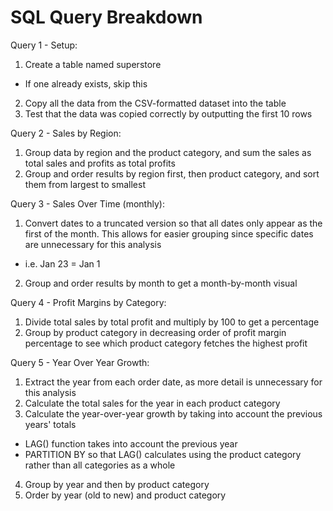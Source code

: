 # SQL Query Breakdown

Query 1 - Setup:
1. Create a table named superstore
  - If one already exists, skip this
2. Copy all the data from the CSV-formatted dataset into the table
3. Test that the data was copied correctly by outputting the first 10 rows

Query 2 - Sales by Region:
1. Group data by region and the product category, and sum the sales as total sales and profits as total profits
2. Group and order results by region first, then product category, and sort them from largest to smallest

Query 3 - Sales Over Time (monthly):
1. Convert dates to a truncated version so that all dates only appear as the first of the month. This allows for easier grouping since specific dates are unnecessary for this analysis
  - i.e. Jan 23 = Jan 1
2. Group and order results by month to get a month-by-month visual

Query 4 - Profit Margins by Category:
1. Divide total sales by total profit and multiply by 100 to get a percentage
2. Group by product category in decreasing order of profit margin percentage to see which product category fetches the highest profit

Query 5 - Year Over Year Growth:
1. Extract the year from each order date, as more detail is unnecessary for this analysis
2. Calculate the total sales for the year in each product category
3. Calculate the year-over-year growth by taking into account the previous years' totals
  - LAG() function takes into account the previous year
  - PARTITION BY so that LAG() calculates using the product category rather than all categories as a whole
4. Group by year and then by product category
5. Order by year (old to new) and product category

